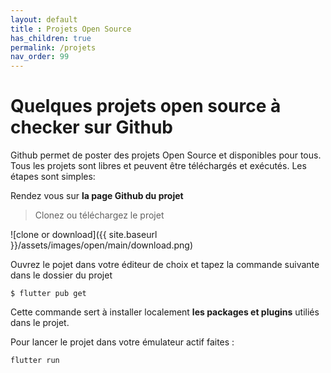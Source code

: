 ```yaml
---
layout: default
title : Projets Open Source
has_children: true
permalink: /projets
nav_order: 99
---
```


# Quelques projets open source à checker sur Github
Github permet de poster des projets Open Source et disponibles pour tous.
Tous les projets sont libres et peuvent être téléchargés et exécutés.
Les étapes sont simples:

Rendez vous sur **la page Github du projet**

> Clonez ou téléchargez le projet 

![clone or download]({{ site.baseurl }}/assets/images/open/main/download.png)

Ouvrez le pojet dans votre éditeur de choix et tapez la commande suivante dans le dossier du projet 
```terminal
$ flutter pub get
```
Cette commande sert à installer localement **les packages et plugins** utiliés dans le projet.

Pour lancer le projet dans votre émulateur actif faites :
```terminal
flutter run
```